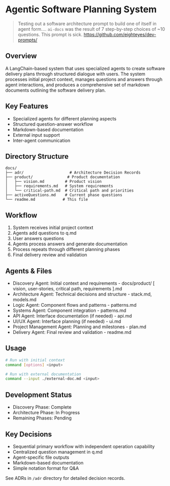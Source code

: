 # Agentic Software Planning System

> Testing out a software architecture prompt to build one of itself in agent form.... `ai-docs` was the result of 7 step-by-step choices of ~10  questions. This prompt is sick. <https://github.com/eighteyes/dev-prompts/>

## Overview
A LangChain-based system that uses specialized agents to create software delivery plans through structured dialogue with users. The system processes initial project context, manages questions and answers through agent interactions, and produces a comprehensive set of markdown documents outlining the software delivery plan.

## Key Features
- Specialized agents for different planning aspects
- Structured question-answer workflow
- Markdown-based documentation
- External input support
- Inter-agent communication

## Directory Structure
```
docs/
├── adr/                    # Architecture Decision Records
├── product/               # Product documentation
│   ├── vision.md         # Product vision
│   ├── requirements.md   # System requirements
│   └── critical-path.md  # Critical path and priorities
├── activeQuestions.md    # Current phase questions
└── readme.md            # This file
```

## Workflow 
1. System receives initial project context  
2. Agents add questions to q.md
3. User answers questions
4. Agents process answers and generate documentation
5. Process repeats through different planning phases
6. Final delivery review and validation

## Agents & Files
- Discovery Agent: Initial context and requirements -  docs/product/ [ vision, user-stories, critical path, requirements ].md
- Architecture Agent: Technical decisions and structure - stack.md, models.md
- Logic Agent: Component flows and patterns - patterns.md
- Systems Agent: Component integration - patterns.md
- API Agent: Interface documentation (if needed) - api.md
- UI/UX Agent: Interface planning (if needed) - ui.md
- Project Management Agent: Planning and milestones - plan.md
- Delivery Agent: Final review and validation - readme.md

## Usage
```bash
# Run with initial context
command [options] <input>

# Run with external documentation
command --input ./external-doc.md <input>
```

## Development Status
- Discovery Phase: Complete
- Architecture Phase: In Progress
- Remaining Phases: Pending

## Key Decisions
- Sequential primary workflow with independent operation capability
- Centralized question management in q.md
- Agent-specific file outputs
- Markdown-based documentation
- Simple notation format for Q&A

See ADRs in `/adr` directory for detailed decision records.